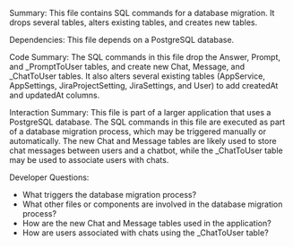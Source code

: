 Summary:
This file contains SQL commands for a database migration. It drops several tables, alters existing tables, and creates new tables.

Dependencies:
This file depends on a PostgreSQL database.

Code Summary:
The SQL commands in this file drop the Answer, Prompt, and _PromptToUser tables, and create new Chat, Message, and _ChatToUser tables. It also alters several existing tables (AppService, AppSettings, JiraProjectSetting, JiraSettings, and User) to add createdAt and updatedAt columns.

Interaction Summary:
This file is part of a larger application that uses a PostgreSQL database. The SQL commands in this file are executed as part of a database migration process, which may be triggered manually or automatically. The new Chat and Message tables are likely used to store chat messages between users and a chatbot, while the _ChatToUser table may be used to associate users with chats.

Developer Questions:
- What triggers the database migration process?
- What other files or components are involved in the database migration process?
- How are the new Chat and Message tables used in the application?
- How are users associated with chats using the _ChatToUser table?